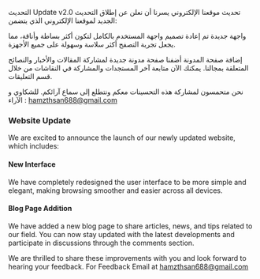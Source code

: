 التحديث Update v2.0
تحديث موقعنا الإلكتروني
يسرنا أن نعلن عن إطلاق التحديث الجديد لموقعنا الإلكتروني الذي يتضمن:

واجهة جديدة
تم إعادة تصميم واجهة المستخدم بالكامل لتكون أكثر بساطة وأناقة، مما يجعل تجربة التصفح أكثر سلاسة وسهولة على جميع الأجهزة.

إضافة صفحة المدونة
أضفنا صفحة مدونة جديدة لمشاركة المقالات والأخبار والنصائح المتعلقة بمجالنا. يمكنك الآن متابعة آخر المستجدات والمشاركة في النقاشات من خلال قسم التعليقات.

نحن متحمسون لمشاركة هذه التحسينات معكم ونتطلع إلى سماع آرائكم.
للشكاوي و الآراء : hamzthsan688@gmail.com

### Website Update

We are excited to announce the launch of our newly updated website, which includes:

#### New Interface
We have completely redesigned the user interface to be more simple and elegant, making browsing smoother and easier across all devices.

#### Blog Page Addition
We have added a new blog page to share articles, news, and tips related to our field. You can now stay updated with the latest developments and participate in discussions through the comments section.

We are thrilled to share these improvements with you and look forward to hearing your feedback.
For Feedback Email at hamzthsan688@gmail.com

